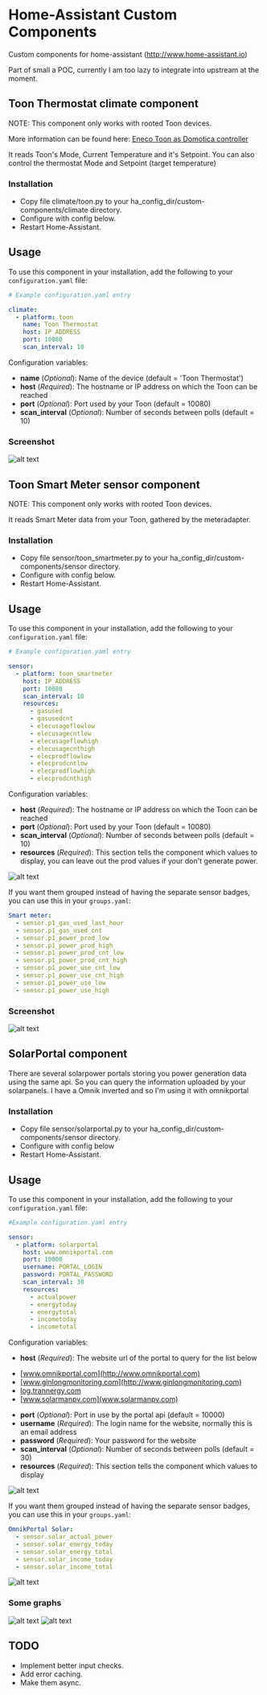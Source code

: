 # Home-Assistant Custom Components

Custom components for home-assistant (http://www.home-assistant.io)

Part of small a POC, currently I am too lazy to integrate into upstream at the moment.

## Toon Thermostat climate component

NOTE: This component only works with rooted Toon devices.

More information can be found here: [Eneco Toon as Domotica controller](http://www.domoticaforum.eu/viewforum.php?f=87)

It reads Toon's Mode, Current Temperature and it's Setpoint.
You can also control the thermostat Mode and Setpoint (target temperature)

### Installation

- Copy file climate/toon.py to your ha_config_dir/custom-components/climate directory.
- Configure with config below.
- Restart Home-Assistant.

## Usage
To use this component in your installation, add the following to your `configuration.yaml` file:

```yaml
# Example configuration.yaml entry

climate:
  - platform: toon
    name: Toon Thermostat
    host: IP ADDRESS
    port: 10080
    scan_interval: 10
```

Configuration variables:

- **name** (*Optional*): Name of the device (default = 'Toon Thermostat')
- **host** (*Required*): The hostname or IP address on which the Toon can be reached
- **port** (*Optional*): Port used by your Toon (default = 10080)
- **scan_interval** (*Optional*): Number of seconds between polls (default = 10)

### Screenshot

![alt text](https://raw.githubusercontent.com/cyberjunky/home-assistant-custom-components/master/screenshots/toon.png "Screenshot")


## Toon Smart Meter sensor component

NOTE: This component only works with rooted Toon devices.

It reads Smart Meter data from your Toon, gathered by the meteradapter.

### Installation

- Copy file sensor/toon_smartmeter.py to your ha_config_dir/custom-components/sensor directory.
- Configure with config below.
- Restart Home-Assistant.

## Usage
To use this component in your installation, add the following to your `configuration.yaml` file:

```yaml
# Example configuration.yaml entry

sensor:
  - platform: toon_smartmeter
    host: IP_ADDRESS
    port: 10080
    scan_interval: 10
    resources:
      - gasused
      - gasusedcnt
      - elecusageflowlow
      - elecusagecntlow
      - elecusageflowhigh
      - elecusagecnthigh
      - elecprodflowlow
      - elecprodcntlow
      - elecprodflowhigh
      - elecprodcnthigh
```

Configuration variables:

- **host** (*Required*): The hostname or IP address on which the Toon can be reached
- **port** (*Optional*): Port used by your Toon (default = 10080)
- **scan_interval** (*Optional*): Number of seconds between polls (default = 10)
- **resources** (*Required*): This section tells the component which values to display, you can leave out the prod values if your don't generate power.

![alt text](https://raw.githubusercontent.com/cyberjunky/home-assistant-custom-components/master/screenshots/toon-smartmeter-badges.png "Toon SmartMeter Badges")

If you want them grouped instead of having the separate sensor badges, you can use this in your `groups.yaml`:

```yaml
Smart meter:
  - sensor.p1_gas_used_last_hour
  - sensor.p1_gas_used_cnt
  - sensor.p1_power_prod_low
  - sensor.p1_power_prod_high
  - sensor.p1_power_prod_cnt_low
  - sensor.p1_power_prod_cnt_high
  - sensor.p1_power_use_cnt_low
  - sensor.p1_power_use_cnt_high
  - sensor.p1_power_use_low
  - sensor.p1_power_use_high
```

### Screenshot

![alt text](https://raw.githubusercontent.com/cyberjunky/home-assistant-custom-components/master/screenshots/toon-smartmeter.png "Screenshot Toon SmartMeter")


## SolarPortal component

There are several solarpower portals storing you power generation data using the same api. So you can query the information uploaded by your solarpanels.
I have a Omnik inverted and so I'm using it with omnikportal

### Installation

- Copy file sensor/solarportal.py to your ha_config_dir/custom-components/sensor directory.
- Configure with config below
- Restart Home-Assistant.

## Usage
To use this component in your installation, add the following to your `configuration.yaml` file:

```yaml
#Example configuration.yaml entry

sensor:
  - platform: solarportal
    host: www.omnikportal.com
    port: 10000
    username: PORTAL_LOGIN
    password: PORTAL_PASSWORD
    scan_interval: 30
    resources:
      - actualpower
      - energytoday
      - energytotal
      - incometoday
      - incometotal
```

Configuration variables:

- **host** (*Required*): The website url of the portal to query for the list below
 * [www.omnikportal.com](http://www.omnikportal.com)
 * [www.ginlongmonitoring.com](http://www.ginlongmonitoring.com)
 * [log.trannergy.com](http://log.trannergy.com)
 * [www.solarmanpv.com](www.solarmanpv.com)
- **port** (*Optional*): Port in use by the portal api (default = 10000)
- **username** (*Required*): The login name for the website, normally this is an email address
- **password** (*Required*): Your password for the website
- **scan_interval** (*Optional*): Number of seconds between polls (default = 30)
- **resources** (*Required*): This section tells the component which values to display

![alt text](https://raw.githubusercontent.com/cyberjunky/home-assistant-custom-components/master/screenshots/solarportal-badges.png "SolarPortal Badges")

If you want them grouped instead of having the separate sensor badges, you can use this in your `groups.yaml`:

```yaml
OmnikPortal Solar:
  - sensor.solar_actual_power
  - sensor.solar_energy_today
  - sensor.solar_energy_total
  - sensor.solar_income_today
  - sensor.solar_income_total
```

![alt text](https://raw.githubusercontent.com/cyberjunky/home-assistant-custom-components/master/screenshots/solarportal.png "Screenshot SolarPortal")

### Some graphs

![alt text](https://raw.githubusercontent.com/cyberjunky/home-assistant-custom-components/master/screenshots/solarportal-graph.png "Graph Actual Power")
![alt text](https://raw.githubusercontent.com/cyberjunky/home-assistant-custom-components/master/screenshots/solarportal-graph-income.png "Graph Total Income")


## TODO
- Implement better input checks.
- Add error caching.
- Make them async.
